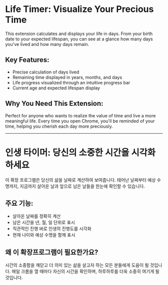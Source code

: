 # Life Timer: Visualize Your Precious Time

This extension calculates and displays your life in days. From your birth date to your expected lifespan, you can see at a glance how many days you've lived and how many days remain.

## Key Features:
- Precise calculation of days lived
- Remaining time displayed in years, months, and days
- Life progress visualized through an intuitive progress bar
- Current age and expected lifespan display

## Why You Need This Extension:
Perfect for anyone who wants to realize the value of time and live a more meaningful life. Every time you open Chrome, you'll be reminded of your time, helping you cherish each day more preciously.

---

# 인생 타이머: 당신의 소중한 시간을 시각화하세요

이 확장 프로그램은 당신의 삶을 날짜로 계산하여 보여줍니다. 태어난 날짜부터 예상 수명까지, 지금까지 살아온 날과 앞으로 남은 날들을 한눈에 확인할 수 있습니다.

## 주요 기능:
- 살아온 날짜를 정확히 계산
- 남은 시간을 년, 월, 일 단위로 표시
- 직관적인 진행 바로 인생의 진행도를 시각화
- 현재 나이와 예상 수명을 함께 표시

## 왜 이 확장프로그램이 필요한가요?
시간의 소중함을 깨닫고 더 의미 있는 삶을 살고자 하는 모든 분들에게 도움이 될 것입니다. 매일 크롬을 열 때마다 자신의 시간을 확인하며, 하루하루를 더욱 소중히 여기게 될 것입니다.
